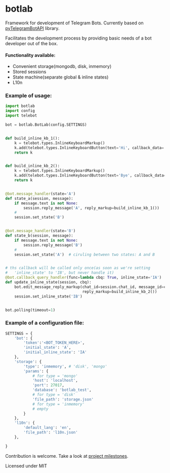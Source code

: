 # botlab

Framework for development of Telegram Bots. 
Currently based on [pyTelegramBotAPI](https://github.com/eternnoir/pyTelegramBotAPI) library.

Facilitates the development process by providing basic needs of a bot developer out of the box.

#### Functionality available:

* Convenient storage(mongodb, disk, inmemory)
* Stored sessions
* State machine(separate global & inline states)
* L10n

### Example of usage:
```python
import botlab
import config
import telebot

bot = botlab.BotLab(config.SETTINGS)


def build_inline_kb_1():
    k = telebot.types.InlineKeyboardMarkup()
    k.add(telebot.types.InlineKeyboardButton(text='Hi', callback_data='hi'))
    return k


def build_inline_kb_2():
    k = telebot.types.InlineKeyboardMarkup()
    k.add(telebot.types.InlineKeyboardButton(text='Bye', callback_data='bye'))
    return k


@bot.message_handler(state='A')
def state_a(session, message):
    if message.text is not None:
        session.reply_message('A', reply_markup=build_inline_kb_1())
    #
    session.set_state('B')


@bot.message_handler(state='B')
def state_b(session, message):
    if message.text is not None:
        session.reply_message('B')
    #
    session.set_state('A')  # ciruling between two states: A and B


# ths callback will be called only once(as soon as we're setting
#   'inline_state' to 'IB', but never handle it)
@bot.callback_query_handler(func=lambda cbq: True, inline_state='IA')
def update_inline_state(session, cbq):
    bot.edit_message_reply_markup(chat_id=session.chat_id, message_id=cbq.message.message_id,
                                  reply_markup=build_inline_kb_2())
    session.set_inline_state('IB')


bot.polling(timeout=1)
```

### Example of a configuration file:

```python
SETTINGS = {
    'bot': {
        'token':'<BOT_TOKEN_HERE>',
        'initial_state': 'A',
        'initial_inline_state': 'IA'
    },
    'storage': {
        'type': 'inmemory', # 'disk', 'mongo'
        'params': {
            # for type = 'mongo'
            'host': 'localhost',
            'port': 27017,
            'database': 'botlab_test',
            # for type = 'disk'
            'file_path': 'storage.json'
            # for type = 'inmemory'
            # empty
        }
    },
    'l10n': {
        'default_lang': 'en',
        'file_path': 'l10n.json'
    },

}
```

Contribution is welcome.
Take a look at [project milestones](https://github.com/aivel/botlab/wiki/Milestones).

Licensed under MIT
